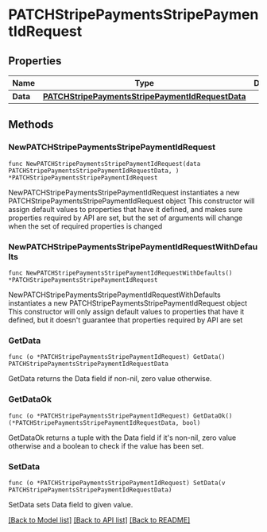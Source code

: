# PATCHStripePaymentsStripePaymentIdRequest

## Properties

Name | Type | Description | Notes
------------ | ------------- | ------------- | -------------
**Data** | [**PATCHStripePaymentsStripePaymentIdRequestData**](PATCHStripePaymentsStripePaymentIdRequestData.md) |  | 

## Methods

### NewPATCHStripePaymentsStripePaymentIdRequest

`func NewPATCHStripePaymentsStripePaymentIdRequest(data PATCHStripePaymentsStripePaymentIdRequestData, ) *PATCHStripePaymentsStripePaymentIdRequest`

NewPATCHStripePaymentsStripePaymentIdRequest instantiates a new PATCHStripePaymentsStripePaymentIdRequest object
This constructor will assign default values to properties that have it defined,
and makes sure properties required by API are set, but the set of arguments
will change when the set of required properties is changed

### NewPATCHStripePaymentsStripePaymentIdRequestWithDefaults

`func NewPATCHStripePaymentsStripePaymentIdRequestWithDefaults() *PATCHStripePaymentsStripePaymentIdRequest`

NewPATCHStripePaymentsStripePaymentIdRequestWithDefaults instantiates a new PATCHStripePaymentsStripePaymentIdRequest object
This constructor will only assign default values to properties that have it defined,
but it doesn't guarantee that properties required by API are set

### GetData

`func (o *PATCHStripePaymentsStripePaymentIdRequest) GetData() PATCHStripePaymentsStripePaymentIdRequestData`

GetData returns the Data field if non-nil, zero value otherwise.

### GetDataOk

`func (o *PATCHStripePaymentsStripePaymentIdRequest) GetDataOk() (*PATCHStripePaymentsStripePaymentIdRequestData, bool)`

GetDataOk returns a tuple with the Data field if it's non-nil, zero value otherwise
and a boolean to check if the value has been set.

### SetData

`func (o *PATCHStripePaymentsStripePaymentIdRequest) SetData(v PATCHStripePaymentsStripePaymentIdRequestData)`

SetData sets Data field to given value.



[[Back to Model list]](../README.md#documentation-for-models) [[Back to API list]](../README.md#documentation-for-api-endpoints) [[Back to README]](../README.md)


